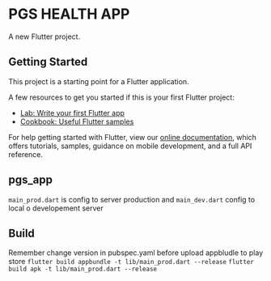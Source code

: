 # PGS HEALTH APP

A new Flutter project.

## Getting Started

This project is a starting point for a Flutter application.

A few resources to get you started if this is your first Flutter project:

- [Lab: Write your first Flutter app](https://flutter.io/docs/get-started/codelab)
- [Cookbook: Useful Flutter samples](https://flutter.io/docs/cookbook)

For help getting started with Flutter, view our 
[online documentation](https://flutter.io/docs), which offers tutorials, 
samples, guidance on mobile development, and a full API reference.

## pgs_app

`main_prod.dart` is config to server production and  `main_dev.dart` config to local o developement server 

## Build

Remember change version in pubspec.yaml before upload appbludle to play store
`flutter build appbundle -t lib/main_prod.dart --release`
`flutter build apk -t lib/main_prod.dart --release`

